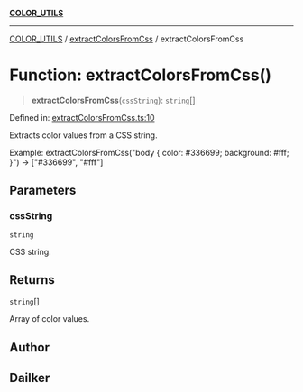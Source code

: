 [**COLOR_UTILS**](../../README.md)

***

[COLOR_UTILS](../../README.md) / [extractColorsFromCss](../README.md) / extractColorsFromCss

# Function: extractColorsFromCss()

> **extractColorsFromCss**(`cssString`): `string`[]

Defined in: [extractColorsFromCss.ts:10](https://github.com/dailker/everyutil/blob/0ec5ce08552e5059ec58e2975404aeb74a6202b1/src/color/extractColorsFromCss.ts#L10)

Extracts color values from a CSS string.

Example: extractColorsFromCss("body { color: #336699; background: #fff; }") → ["#336699", "#fff"]

## Parameters

### cssString

`string`

CSS string.

## Returns

`string`[]

Array of color values.

## Author

## Dailker
